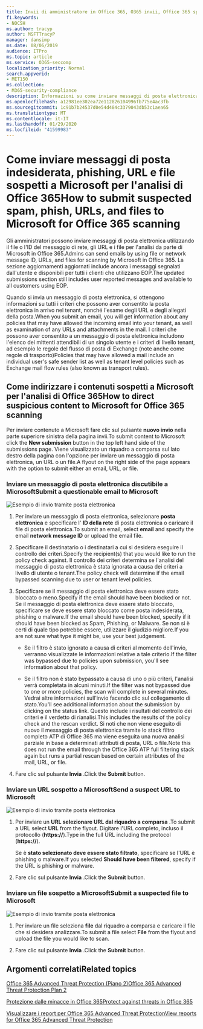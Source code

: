 ```yaml
---
title: Invii di amministratore in Office 365, O365 invii, Office 365 spam problem, O365 false negative, Submit phishing in Office 365, inviare la posta elettronica per l'analisi, la posta elettronica sospetti in Office 365, analizzare una posta elettronica, avere Microsoft Scan per phishing, avere Microsoft Scan per la posta indesiderata, invio posta elettronica, inviare messaggi di posta elettronica, messaggi di posta elettronica dodgy, cattiva attore, posta elettronica sospetta, non attendibile, segnalare messaggi di phishing a Microsoft, segnalare messaggi di posta elettronica di phishing a Microsoft, segnalare e-mail dannose a Microsoft, segnalare la posta indesiderata a Microsoft, segnalare il malware nella posta elettronica a Microsoft, spam messaggi di posta elettronica in posta in arrivo Office 365, virus in e-mail Office 365
f1.keywords:
- NOCSH
ms.author: tracyp
author: MSFTTracyP
manager: dansimp
ms.date: 08/06/2019
audience: ITPro
ms.topic: article
ms.service: O365-seccomp
localization_priority: Normal
search.appverid:
- MET150
ms.collection:
- M365-security-compliance
description: Informazioni su come inviare messaggi di posta elettronica sospetti, sospette mail di phishing, spam e altre potenzialmente nocive, URL e file dal tenant di Office 365 a Microsoft per l'analisi.
ms.openlocfilehash: a12981ee302ea72e112826104996fb775e4ac3fb
ms.sourcegitcommit: 1c91b7b24537d0e54d484c3379043db53c1aea65
ms.translationtype: MT
ms.contentlocale: it-IT
ms.lasthandoff: 01/29/2020
ms.locfileid: "41599983"
---
```

# <a name="how-to-submit-suspected-spam-phish-urls-and-files-to-microsoft-for-office-365-scanning"></a><span data-ttu-id="f0f0f-103">Come inviare messaggi di posta indesiderata, phishing, URL e file sospetti a Microsoft per l'analisi di Office 365</span><span class="sxs-lookup"><span data-stu-id="f0f0f-103">How to submit suspected spam, phish, URLs, and files to Microsoft for Office 365 scanning</span></span>

<span data-ttu-id="f0f0f-104">Gli amministratori possono inviare messaggi di posta elettronica utilizzando il file o l'ID del messaggio di rete, gli URL e i file per l'analisi da parte di Microsoft in Office 365.</span><span class="sxs-lookup"><span data-stu-id="f0f0f-104">Admins can send emails by using file or network message ID, URLs, and files for scanning by Microsoft in Office 365.</span></span>
<span data-ttu-id="f0f0f-105">La sezione aggiornamenti aggiornati include ancora i messaggi segnalati dall'utente e disponibili per tutti i clienti che utilizzano EOP.</span><span class="sxs-lookup"><span data-stu-id="f0f0f-105">The updated submissions section still includes user reported messages and available to all customers using EOP.</span></span>

<span data-ttu-id="f0f0f-106">Quando si invia un messaggio di posta elettronica, si ottengono informazioni su tutti i criteri che possono aver consentito la posta elettronica in arrivo nel tenant, nonché l'esame degli URL e degli allegati della posta.</span><span class="sxs-lookup"><span data-stu-id="f0f0f-106">When you submit an email, you will get information about any policies that may have allowed the incoming email into your tenant, as well as examination of any URLs and attachments in the mail.</span></span> <span data-ttu-id="f0f0f-107">I criteri che possono aver consentito a un messaggio di posta elettronica includono l'elenco dei mittenti attendibili di un singolo utente e i criteri di livello tenant, ad esempio le regole del flusso di posta di Exchange (note anche come regole di trasporto)</span><span class="sxs-lookup"><span data-stu-id="f0f0f-107">Policies that may have allowed a mail include an individual user's safe sender list as well as tenant level policies such as Exchange mail flow rules (also known as transport rules).</span></span>

## <a name="how-to-direct-suspicious-content-to-microsoft-for-office-365-scanning"></a><span data-ttu-id="f0f0f-108">Come indirizzare i contenuti sospetti a Microsoft per l'analisi di Office 365</span><span class="sxs-lookup"><span data-stu-id="f0f0f-108">How to direct suspicious content to Microsoft for Office 365 scanning</span></span>

<span data-ttu-id="f0f0f-109">Per inviare contenuto a Microsoft fare clic sul pulsante **nuovo invio** nella parte superiore sinistra della pagina invii.</span><span class="sxs-lookup"><span data-stu-id="f0f0f-109">To submit content to Microsoft click the **New submission** button in the top left hand side of the submissions page.</span></span> <span data-ttu-id="f0f0f-110">Viene visualizzato un riquadro a comparsa sul lato destro della pagina con l'opzione per inviare un messaggio di posta elettronica, un URL o un file.</span><span class="sxs-lookup"><span data-stu-id="f0f0f-110">A flyout on the right side of the page appears with the option to submit either an email, URL, or file.</span></span>

### <a name="submit-a-questionable-email-to-microsoft"></a><span data-ttu-id="f0f0f-111">Inviare un messaggio di posta elettronica discutibile a Microsoft</span><span class="sxs-lookup"><span data-stu-id="f0f0f-111">Submit a questionable email to Microsoft</span></span>

![Esempio di invio tramite posta elettronica](../media/submission-flyout-email.PNG)

1. <span data-ttu-id="f0f0f-113">Per inviare un messaggio di posta elettronica, selezionare **posta elettronica** e specificare l' **ID della rete** di posta elettronica o caricare il file di posta elettronica.</span><span class="sxs-lookup"><span data-stu-id="f0f0f-113">To submit an email, select **email** and specify the email **network message ID** or upload the email file.</span></span>

2. <span data-ttu-id="f0f0f-114">Specificare il destinatario o i destinatari a cui si desidera eseguire il controllo dei criteri.</span><span class="sxs-lookup"><span data-stu-id="f0f0f-114">Specify the recipient(s) that you would like to run the policy check against.</span></span> <span data-ttu-id="f0f0f-115">Il controllo dei criteri determina se l'analisi del messaggio di posta elettronica è stata ignorata a causa dei criteri a livello di utente o tenant.</span><span class="sxs-lookup"><span data-stu-id="f0f0f-115">The policy check will determine if the email bypassed scanning due to user or tenant level policies.</span></span>

3. <span data-ttu-id="f0f0f-116">Specificare se il messaggio di posta elettronica deve essere stato bloccato o meno.</span><span class="sxs-lookup"><span data-stu-id="f0f0f-116">Specify if the email should have been blocked or not.</span></span> <span data-ttu-id="f0f0f-117">Se il messaggio di posta elettronica deve essere stato bloccato, specificare se deve essere stato bloccato come posta indesiderata, phishing o malware.</span><span class="sxs-lookup"><span data-stu-id="f0f0f-117">If the email should have been blocked, specify if it should have been blocked as Spam, Phishing, or Malware.</span></span> <span data-ttu-id="f0f0f-118">Se non si è certi di quale tipo potrebbe essere, utilizzare il giudizio migliore.</span><span class="sxs-lookup"><span data-stu-id="f0f0f-118">If you are not sure what type it might be, use your best judgement.</span></span>

   - <span data-ttu-id="f0f0f-119">Se il filtro è stato ignorato a causa di criteri al momento dell'invio, verranno visualizzate le informazioni relative a tale criterio.</span><span class="sxs-lookup"><span data-stu-id="f0f0f-119">If the filter was bypassed due to policies upon submission, you'll see information about that policy.</span></span>

   - <span data-ttu-id="f0f0f-120">Se il filtro non è stato bypassato a causa di uno o più criteri, l'analisi verrà completata in alcuni minuti.</span><span class="sxs-lookup"><span data-stu-id="f0f0f-120">If the filter was not bypassed due to one or more policies, the scan will complete in several minutes.</span></span> <span data-ttu-id="f0f0f-121">Vedrai altre informazioni sull'invio facendo clic sul collegamento di stato.</span><span class="sxs-lookup"><span data-stu-id="f0f0f-121">You'll see additional information about the submission by clicking on the status link.</span></span> <span data-ttu-id="f0f0f-122">Questo include i risultati del controllo dei criteri e il verdetto di rianalisi.</span><span class="sxs-lookup"><span data-stu-id="f0f0f-122">This includes the results of the policy check and the rescan verdict.</span></span> <span data-ttu-id="f0f0f-123">Si noti che non viene eseguito di nuovo il messaggio di posta elettronica tramite lo stack filtro completo ATP di Office 365 ma viene eseguita una nuova analisi parziale in base a determinati attributi di posta, URL o file.</span><span class="sxs-lookup"><span data-stu-id="f0f0f-123">Note this does not run the email through the Office 365 ATP full filtering stack again but runs a partial rescan based on certain attributes of the mail, URL, or file.</span></span>

4. <span data-ttu-id="f0f0f-124">Fare clic sul pulsante **Invia** .</span><span class="sxs-lookup"><span data-stu-id="f0f0f-124">Click the **Submit** button.</span></span>

### <a name="send-a-suspect-url-to-microsoft"></a><span data-ttu-id="f0f0f-125">Inviare un URL sospetto a Microsoft</span><span class="sxs-lookup"><span data-stu-id="f0f0f-125">Send a suspect URL to Microsoft</span></span>

![Esempio di invio tramite posta elettronica](../media/submission-url-flyout.png)

1. <span data-ttu-id="f0f0f-127">Per inviare un **URL selezionare URL dal riquadro a comparsa** .</span><span class="sxs-lookup"><span data-stu-id="f0f0f-127">To submit a URL select **URL** from the flyout.</span></span> <span data-ttu-id="f0f0f-128">Digitare l'URL completo, incluso il protocollo (**https://**).</span><span class="sxs-lookup"><span data-stu-id="f0f0f-128">Type in the full URL including the protocol (**https://**).</span></span>

   <span data-ttu-id="f0f0f-129">Se è **stato selezionato deve essere stato filtrato**, specificare se l'URL è phishing o malware.</span><span class="sxs-lookup"><span data-stu-id="f0f0f-129">If you selected **Should have been filtered**, specify if the URL is phishing or malware.</span></span>

2. <span data-ttu-id="f0f0f-130">Fare clic sul pulsante **Invia** .</span><span class="sxs-lookup"><span data-stu-id="f0f0f-130">Click the **Submit** button.</span></span>

### <a name="submit-a-suspected-file-to-microsoft"></a><span data-ttu-id="f0f0f-131">Inviare un file sospetto a Microsoft</span><span class="sxs-lookup"><span data-stu-id="f0f0f-131">Submit a suspected file to Microsoft</span></span>

![Esempio di invio tramite posta elettronica](../media/submission-file-flyout.PNG)

1. <span data-ttu-id="f0f0f-133">Per inviare un file seleziona **file** dal riquadro a comparsa e caricare il file che si desidera analizzare.</span><span class="sxs-lookup"><span data-stu-id="f0f0f-133">To submit a file select **File** from the flyout and upload the file you would like to scan.</span></span>

2. <span data-ttu-id="f0f0f-134">Fare clic sul pulsante **Invia** .</span><span class="sxs-lookup"><span data-stu-id="f0f0f-134">Click the **Submit** button.</span></span>

## <a name="related-topics"></a><span data-ttu-id="f0f0f-135">Argomenti correlati</span><span class="sxs-lookup"><span data-stu-id="f0f0f-135">Related topics</span></span>

[<span data-ttu-id="f0f0f-136">Office 365 Advanced Threat Protection (Piano 2)</span><span class="sxs-lookup"><span data-stu-id="f0f0f-136">Office 365 Advanced Threat Protection Plan 2</span></span>](office-365-ti.md)

[<span data-ttu-id="f0f0f-137">Protezione dalle minacce in Office 365</span><span class="sxs-lookup"><span data-stu-id="f0f0f-137">Protect against threats in Office 365</span></span>](protect-against-threats.md)

[<span data-ttu-id="f0f0f-138">Visualizzare i report per Office 365 Advanced Threat Protection</span><span class="sxs-lookup"><span data-stu-id="f0f0f-138">View reports for Office 365 Advanced Threat Protection</span></span>](view-reports-for-atp.md)
